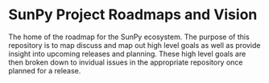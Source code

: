 # SunPy Project Roadmaps and Vision
The home of the roadmap for the SunPy ecosystem. The purpose of this repository is to map discuss and map out high level goals as well as provide insight into upcoming releases and planning. These high level goals are then broken down to invidual issues in the appropriate repository once planned for a release.
